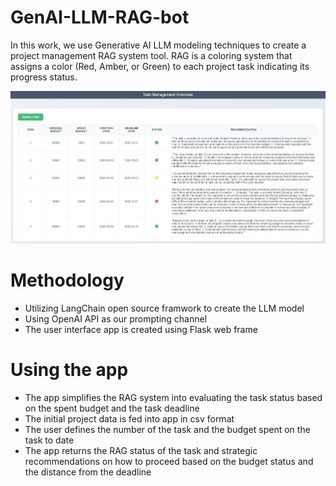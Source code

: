 # GenAI-LLM-RAG-bot

In this work, we use Generative AI LLM modeling techniques to create a project management RAG system tool.
RAG is a coloring system that assigns a color (Red, Amber, or Green) to each project task indicating its progress status.

![](app_snapshot.jpg)

# Methodology

- Utilizing LangChain open source framwork to create the LLM model
- Using OpenAI API as our prompting channel
- The user interface app is created using Flask web frame

# Using the app
- The app simplifies the RAG system into evaluating the task status based on the spent budget and the task deadline
- The initial project data is fed into app in csv format
- The user defines the number of the task and the budget spent on the task to date
- The app returns the RAG status of the task and strategic recommendations on how to proceed based on the budget status and the distance from the deadline
